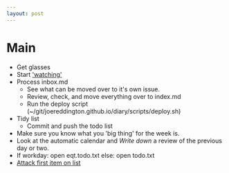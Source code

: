 ```yaml
---
layout: post
--- 
```


# Main 
* Get glasses
* Start ['watching'](file:///Users/joereddingtonfileless/git/watching/index.html) 
* Process inbox.md
  * See what can be moved over to it's own issue. 
  * Review, check, and move everything over to index.md
  * Run the deploy script  (~/git/joereddington.github.io/diary/scripts/deploy.sh)
* Tidy list
  * Commit and push the todo list
* Make sure you know what you 'big thing' for the week is. 
* Look at the automatic calendar and *Write down* a review of the previous day or two.  
* If workday: open eqt.todo.txt else: open todo.txt
* [Attack first item on list](Listitem)
